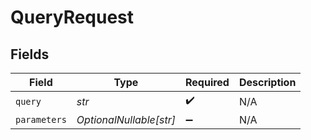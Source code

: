 # QueryRequest


## Fields

| Field                   | Type                    | Required                | Description             |
| ----------------------- | ----------------------- | ----------------------- | ----------------------- |
| `query`                 | *str*                   | :heavy_check_mark:      | N/A                     |
| `parameters`            | *OptionalNullable[str]* | :heavy_minus_sign:      | N/A                     |
